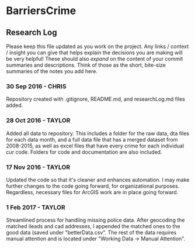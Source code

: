 # BarriersCrime
## Research Log

Please keep this file updated as you work on the project. Any links / context / insight you can give that helps explain the decisions you are making will be very helpful! These should also *expand* on the content of your commit summaries and descriptions. Think of those as the short, bite-size summaries of the notes you add here.

### 30 Sep 2016 - CHRIS
Repository created with .gitignore, README.md, and researchLog.md files added.

### 28 Oct 2016 - TAYLOR
Added all data to repository. This includes a folder for the raw data, dta files for each data month, and a full data file that has a merged dataset from 2008-2015, as well as excel files that have every crime for each individual cur code. Folders for code and documentation are also included. 

### 17 Nov 2016 - TAYLOR
Updated the code so that it's cleaner and enhances automation. I may make further changes to the code going forward, for organizational purposes. Regardless, necessary files for ArcGIS work are in place going forward.

### 1 Feb 2017 - TAYLOR
Streamlined process for handling missing police data. After geocoding the matched ileads and cad addresses, I appended the matched ones to the good data (saved under "betterData.csv". The rest of the data requires manual attention and is located under "Working Data -> Manual Attention". 